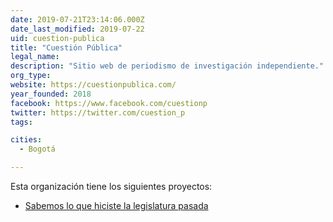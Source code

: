 ```yaml
---
date: 2019-07-21T23:14:06.000Z
date_last_modified: 2019-07-22
uid: cuestion-publica
title: "Cuestión Pública"
legal_name: 
description: "Sitio web de periodismo de investigación independiente."
org_type: 
website: https://cuestionpublica.com/
year_founded: 2018
facebook: https://www.facebook.com/cuestionp
twitter: https://twitter.com/cuestion_p
tags:

cities: 
  - Bogotá

---
```


Esta organización tiene los siguientes proyectos:

- [Sabemos lo que hiciste la legislatura pasada](/i/sabemos-lo-que-hiciste.html)
